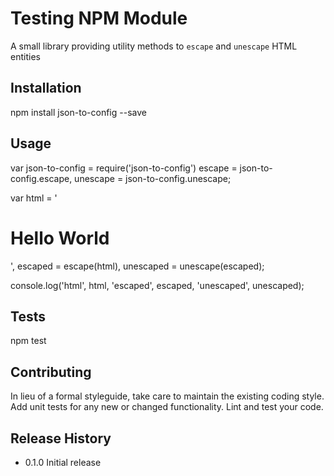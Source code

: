 Testing NPM Module
==================

A small library providing utility methods to `escape` and `unescape` HTML entities

## Installation

  npm install json-to-config --save

## Usage

  var json-to-config = require('json-to-config')
      escape = json-to-config.escape,
      unescape = json-to-config.unescape;

  var html = '<h1>Hello World</h1>',
      escaped = escape(html),
      unescaped = unescape(escaped);

  console.log('html', html, 'escaped', escaped, 'unescaped', unescaped);

## Tests

  npm test

## Contributing

In lieu of a formal styleguide, take care to maintain the existing coding style.
Add unit tests for any new or changed functionality. Lint and test your code.

## Release History

* 0.1.0 Initial release